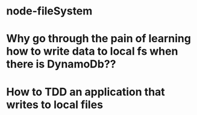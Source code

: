 # node-fileSystem

# Why go through the pain of learning how to write data to local fs when there is DynamoDb??

# How to TDD an application that writes to local files 
